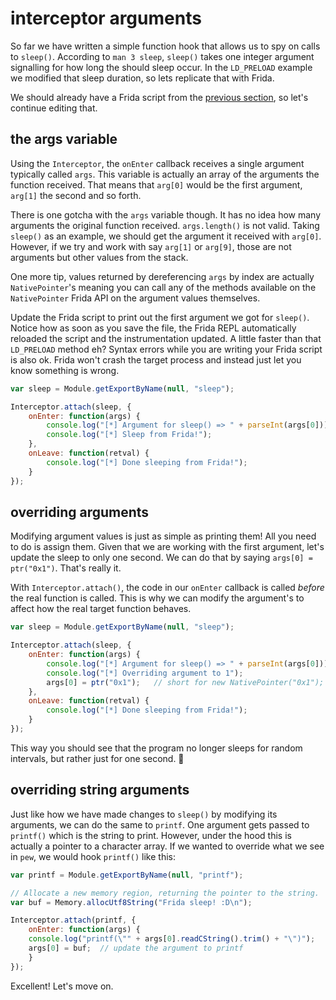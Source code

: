 # interceptor arguments

So far we have written a simple function hook that allows us to spy on calls to `sleep()`. According to `man 3 sleep`, `sleep()` takes one integer argument signalling for how long the should sleep occur. In the `LD_PRELOAD` example we modified that sleep duration, so lets replicate that with Frida.

We should already have a Frida script from the [previous section](2-chapter-2/sleep#attaching-to-sleep), so let's continue editing that.

## the args variable

Using the `Interceptor`, the `onEnter` callback receives a single argument typically called `args`. This variable is actually an array of the arguments the function received. That means that `arg[0]` would be the first argument, `arg[1]` the second and so forth.

There is one gotcha with the `args` variable though. It has no idea how many arguments the original function received. `args.length()` is not valid. Taking `sleep()` as an example, we should get the argument it received with `arg[0]`. However, if we try and work with say `arg[1]` or `arg[9]`, those are not arguments but other values from the stack.

One more tip, values returned by dereferencing `args` by index are actually `NativePointer`'s meaning you can call any of the methods available on the `NativePointer` Frida API on the argument values themselves.

Update the Frida script to print out the first argument we got for `sleep()`. Notice how as soon as you save the file, the Frida REPL automatically reloaded the script and the instrumentation updated. A little faster than that `LD_PRELOAD` method eh? Syntax errors while you are writing your Frida script is also ok. Frida won't crash the target process and instead just let you know something is wrong.

```javascript
var sleep = Module.getExportByName(null, "sleep");

Interceptor.attach(sleep, {
    onEnter: function(args) {
        console.log("[*] Argument for sleep() => " + parseInt(args[0]));
        console.log("[*] Sleep from Frida!");
    },
    onLeave: function(retval) {
        console.log("[*] Done sleeping from Frida!");
    }
});
```

## overriding arguments

Modifying argument values is just as simple as printing them! All you need to do is assign them. Given that we are working with the first argument, let's update the sleep to only one second. We can do that by saying `args[0] = ptr("0x1")`. That's really it.

With `Interceptor.attach()`, the code in our `onEnter` callback is called _before_ the real function is called. This is why we can modify the argument's to affect how the real target function behaves.

```javascript
var sleep = Module.getExportByName(null, "sleep");

Interceptor.attach(sleep, {
    onEnter: function(args) {
        console.log("[*] Argument for sleep() => " + parseInt(args[0]));
        console.log("[*] Overriding argument to 1");
        args[0] = ptr("0x1");   // short for new NativePointer("0x1");
    },
    onLeave: function(retval) {
        console.log("[*] Done sleeping from Frida!");
    }
});
```

This way you should see that the program no longer sleeps for random intervals, but rather just for one second. 🎉

## overriding string arguments

Just like how we have made changes to `sleep()` by modifying its arguments, we can do the same to `printf`. One argument gets passed to `printf()` which is the string to print. However, under the hood this is actually a pointer to a character array. If we wanted to override what we see in `pew`, we would hook `printf()` like this:

```javascript
var printf = Module.getExportByName(null, "printf");

// Allocate a new memory region, returning the pointer to the string.
var buf = Memory.allocUtf8String("Frida sleep! :D\n");

Interceptor.attach(printf, {
    onEnter: function(args) {
    console.log("printf(\"" + args[0].readCString().trim() + "\")");
    args[0] = buf;  // update the argument to printf
    }
});
```

Excellent! Let's move on.
